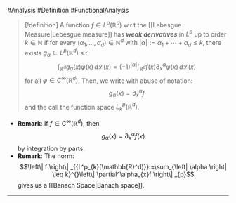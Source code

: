 #Analysis #Definition #FunctionalAnalysis 

> [!definition]
> A function $f\in L^p(\mathbb{R}^d)$ w.r.t the [[Lebesgue Measure|Lebesgue measure]] has ***weak derivatives*** in $L^p$ up to order $k\in\mathbb{N}$ if for every $(\alpha_{1},\dots,\alpha_{d})\in \mathbb{N}^d$ with $|\alpha|:=\alpha_{1}+\cdots+\alpha_{d}\leq k$, there exists $g_{\alpha}\in L^p(\mathbb{R}^d)$ s.t. $$\int _{\mathbb{R}^d}g_{\alpha}(x)\varphi(x) \, d\mathcal{L}(x)=(-1)^{\left| \alpha \right| }\int _{\mathbb{R}^d}f(x) \partial_{x}^\alpha\varphi(x) \, d\mathcal{L}(x)  $$for all $\varphi \in C^{\infty}(\mathbb{R}^d)$. Then, we write with abuse of notation: $$g_{\alpha}(x)=\partial^\alpha_{x}f$$and the call the function space $L^p_{k}(\mathbb{R}^d)$.

- **Remark**: If $f\in C^\infty(\mathbb{R}^d)$, then $$g_{\alpha}(x)=\partial^\alpha_{x} f(x)$$by integration by parts. 
- **Remark**: The norm: $$\left\| f \right\| _{{L^p_{k}(\mathbb{R}^d)}}:=\sum_{\left| \alpha \right| \leq k}^{}\left\| \partial^\alpha_{x}f \right\| _{p}$$gives us a [[Banach Space|Banach space]].
---

